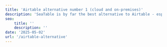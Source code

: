 ```yaml
---
title: 'Airtable alternative number 1 (cloud and on-premises)'
description: 'SeaTable is by far the best alternative to Airtable - especially if you are looking for a self-hosted solution.'
seo:
    title: ''
    description: ''
date: '2025-05-02'
url: '/airtable-alternative'
---
```

